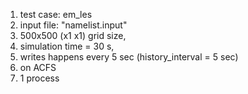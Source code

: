 1. test case: em_les
2. input file: "namelist.input"
3. 500x500 (x1 x1) grid size,  
4. simulation time = 30 s, 
5. writes happens every 5 sec (history_interval = 5 sec)
6. on ACFS
7. 1 process
